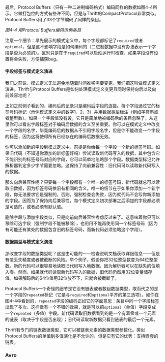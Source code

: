 最后，Protocol Buffers（只有一种二进制编码格式）编码同样的数据如图4-4所示。它做打包位的方式有些许不同，但是与Thrift的CompactProtocol非常类似。Protocol Buffers用了33个字节编码了同样的条目。

*图4-4 用Protocol Buffers编码示例条目*

注意一个细节：早先展示的模式定义中，每个字段都标记了`required`或者`optional`，但是这不影响字段是如何编码的（二进制数据中没有办法表示一个字段是否为必须的）。区别只是在于`required`可以启动运行时检查，如果字段没有设置将会失败，方便捕获bug。

#### 字段标签与模式定义演进

我们之前说，模式定义无法避免地随着时间推移需要变更。我们把这叫做模式定义演进。Thrift与Protocol Buffers是如何处理模式定义变更且同时保持向后以及向前兼容地呢？

正如之前例子看到的，编码后的记录只是编码后字段的连接。每个字段通过它的标签号码标记（示例模式定义中的数字1，2，3）并用数据类型标注（例如字符串或者整型数）。如果一个字段值没有设，它只是简单地被编码后的条目忽略了。从这里你可以看出字段标签对于编码后数据的含义至关重要。你可以在模式定义中改变一个字段的名字，毕竟编码后的数据从不引用字段名字，但是你不能改变一个字段的标签，因为这将使得所有已经存在的编码后数据无效。

你可以添加新的字段到模式定义中，前提是你给每一个字段一个新的标签号码。如果旧代码（不知道你添加的新标签好吗）尝试读取新代码写入的数据，其中包含它不能识别的标签号码对应的字段，它可以简单地忽略那个字段。数据类型标记允许解析器判定多少字节需要忽略。这保持了向前兼容性：旧代码可以读取新代码写入的数据。

那么向后兼容性呢？只要每一个字段都有一个唯一的标签号码，新代码就总可以读取旧数据，因为标签号码依旧有相同的含义。唯一的细节在于如果你添加一个新字段，你无法要求它是强制的。否则，强制检查会失败，因为就代码不会写你新添加的字段。因而为了保持向后兼容性，每个模式定义初次部署之后添加的字段都必须是可选的，或者必须有默认值。

删除字段与添加字段类似，只是向前向后兼容性考虑反过来了。这意味着你只可以移除可选字段（强制字段不能被移除），也用用不能再使用同一个标签号码（因为有可能还有某处的数据包含旧的标签号码，而新代码必须忽略这个字段）。

#### 数据类型与模式定义演进

那改变字段的数据类型呢？这是由可能的——检查说明文档获取详细信息——但是有值丢失精度或者被截断的风险。举个例子，假设你把32位整型数变为64位整型数。新的代码可以很容易地读取旧代码写入地数据，因为解析器可以在缺失的位填入零。然而，如果就代码读取新代码写入的数据，旧代码仍然用32位变量储存值。如果解码后的64位值用32位放不下，它就会被截断了。

Protocol Buffers一个奇怪的细节是它没有链表或者数组数据类型，取而代之的是一个字段的`repeated`标记（它是与`required`和`optional`平齐的第三选项）。如你在图4-4中看到的，`repeated`字段的编码正如它的字面意思：条目中同一个字段标签出现了多次。这样做有一个不错的效果，就是可以把`optional`（单值）字段变成一个`repeated`（多值）字段。新代码读取旧数据看到的是一个有着零或一个元素的链表（取决于字段是否出现）；旧代码读取新数据只看到链表的最后一个元素。

Thrift有专门的链表数据类型，它可以被链表元素的数据类型参数化。类似Protocol Buffers的单值到多值演化是不允许的，但是它有它的优势：支持嵌套的链表。

### Avro